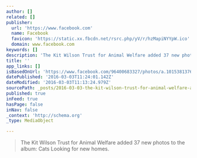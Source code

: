 ```yaml
---
author: []
related: []
publisher:
  url: 'https://www.facebook.com'
  name: Facebook
  favicon: 'https://static.xx.fbcdn.net/rsrc.php/yV/r/hzMapiNYYpW.ico'
  domain: www.facebook.com
keywords: []
description: 'The Kit Wilson Trust for Animal Welfare added 37 new photos to the album: Cats Looking for new homes.'
title: ''
app_links: []
isBasedOnUrl: 'https://www.facebook.com/96400683327/photos/a.10153813764793328.1073741829.96400683327/10153851764728328/?type=3'
datePublished: '2016-03-03T11:24:01.142Z'
dateModified: '2016-03-03T11:13:24.979Z'
sourcePath: _posts/2016-03-03-the-kit-wilson-trust-for-animal-welfare-added-37-new-photos.md
published: true
inFeed: true
hasPage: false
inNav: false
_context: 'http://schema.org'
_type: MediaObject

---
```

> The Kit Wilson Trust for Animal Welfare added 37 new photos to the album&colon; Cats Looking for new homes&period;